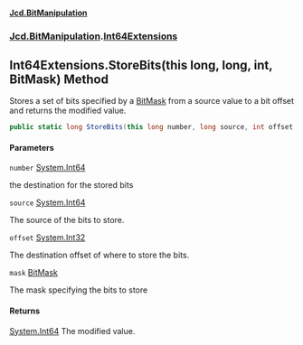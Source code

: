 #### [Jcd.BitManipulation](index.md 'index')

### [Jcd.BitManipulation](Jcd.BitManipulation.md 'Jcd.BitManipulation').[Int64Extensions](Jcd.BitManipulation.Int64Extensions.md 'Jcd.BitManipulation.Int64Extensions')

## Int64Extensions.StoreBits(this long, long, int, BitMask) Method

Stores a set of bits specified by a
[BitMask](Jcd.BitManipulation.BitMask.md 'Jcd.BitManipulation.BitMask')
from a source value to a bit offset and returns the modified
value.

```csharp
public static long StoreBits(this long number, long source, int offset, Jcd.BitManipulation.BitMask mask);
```

#### Parameters

<a name='Jcd.BitManipulation.Int64Extensions.StoreBits(thislong,long,int,Jcd.BitManipulation.BitMask).number'></a>

`number` [System.Int64](https://docs.microsoft.com/en-us/dotnet/api/System.Int64 'System.Int64')

the destination for the stored bits

<a name='Jcd.BitManipulation.Int64Extensions.StoreBits(thislong,long,int,Jcd.BitManipulation.BitMask).source'></a>

`source` [System.Int64](https://docs.microsoft.com/en-us/dotnet/api/System.Int64 'System.Int64')

The source of the bits to store.

<a name='Jcd.BitManipulation.Int64Extensions.StoreBits(thislong,long,int,Jcd.BitManipulation.BitMask).offset'></a>

`offset` [System.Int32](https://docs.microsoft.com/en-us/dotnet/api/System.Int32 'System.Int32')

The destination offset of where to store the bits.

<a name='Jcd.BitManipulation.Int64Extensions.StoreBits(thislong,long,int,Jcd.BitManipulation.BitMask).mask'></a>

`mask` [BitMask](Jcd.BitManipulation.BitMask.md 'Jcd.BitManipulation.BitMask')

The mask specifying the bits to store

#### Returns

[System.Int64](https://docs.microsoft.com/en-us/dotnet/api/System.Int64 'System.Int64')
The modified value.